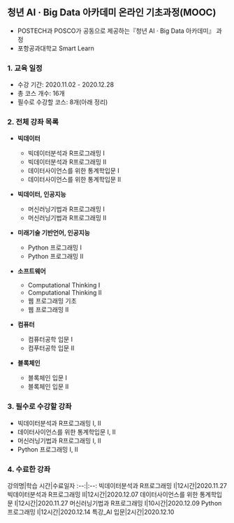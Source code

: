 ## 청년 AI · Big Data 아카데미 온라인 기초과정(MOOC)
- POSTECH과 POSCO가 공동으로 제공하는『청년 AI · Big Data 아카데미』 과정  
- 포항공과대학교 Smart Learn

### 1. 교육 일정
- 수강 기간: 2020.11.02 - 2020.12.28
- 총 코스 개수: 16개
- 필수로 수강할 코스: 8개(아래 정리)

### 2. 전체 강좌 목록
- **빅데이터**
  - 빅데이터분석과 R프로그래밍 Ⅰ
  - 빅데이터분석과 R프로그래밍 Ⅱ
  - 데이터사이언스를 위한 통계학입문 Ⅰ
  - 데이터사이언스를 위한 통계학입문 Ⅱ

- **빅데이터, 인공지능**
  - 머신러닝기법과 R프로그래밍 Ⅰ
  - 머신러닝기법과 R프로그래밍 Ⅱ

- **미래기술 기반언어, 인공지능**
  - Python 프로그래밍 Ⅰ
  - Python 프로그래밍 Ⅱ
  
- **소프트웨어**
  - Computational Thinking Ⅰ
  - Computational Thinking Ⅱ
  - 웹 프로그래밍 기초
  - 웹 프로그래밍 Ⅱ
  
- **컴퓨터**
  - 컴퓨터공학 입문 Ⅰ
  - 컴푸터공학 입문 Ⅱ

- **블록체인**
  - 블록체인 입문 Ⅰ
  - 블록체인 입문 Ⅱ
  
### 3. 필수로 수강할 강좌
- 빅데이터분석과 R프로그래밍 Ⅰ, Ⅱ
- 데이터사이언스를 위한 통계학입문 Ⅰ, Ⅱ
- 머신러닝기법과 R프로그래밍 Ⅰ, Ⅱ
- Python 프로그래밍 Ⅰ, Ⅱ

### 4. 수료한 강좌

강의명|학습 시간|수료일자
:--:|:--:
빅데이터분석과 R프로그래밍 Ⅰ|12시간|2020.11.27
빅데이터분석과 R프로그래밍 Ⅱ|12시간|2020.12.07
데이터사이언스를 위한 통계학입문 Ⅰ|12시간|2020.11.27
머신러닝기법과 R프로그래밍 Ⅰ|10시간|2020.12.09
Python 프로그래밍 Ⅰ|12시간|2020.12.14
특강_AI 입문|2시간|2020.12.10
